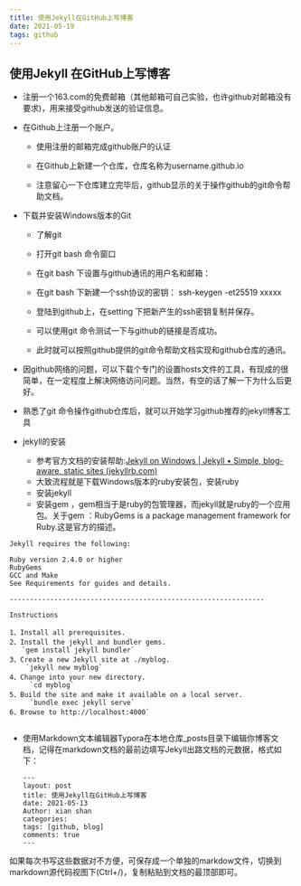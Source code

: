 ```yaml
---
title: 使用Jekyll在GitHub上写博客
date: 2021-05-19
tags: github
---
```



## 使用Jekyll 在GitHub上写博客



* 注册一个163.com的免费邮箱（其他邮箱可自己实验，也许github对邮箱没有要求)，用来接受github发送的验证信息。

* 在Github上注册一个账户。

  * 使用注册的邮箱完成github账户的认证

  * 在Github上新建一个仓库，仓库名称为username.github.io

  * 注意留心一下仓库建立完毕后，github显示的关于操作github的git命令帮助文档。

    

* 下载并安装Windows版本的Git

  * 了解git

  * 打开git bash 命令窗口

  * 在git bash 下设置与github通讯的用户名和邮箱：

  * 在git bash 下新建一个ssh协议的密钥： ssh-keygen   -et25519   xxxxx

  * 登陆到github上，在setting 下把新产生的ssh密钥复制并保存。

  * 可以使用git 命令测试一下与github的链接是否成功。

  * 此时就可以按照github提供的git命令帮助文档实现和github仓库的通讯。

    

* 因github网络的问题，可以下载个专门的设置hosts文件的工具，有现成的很简单，在一定程度上解决网络访问问题。当然，有空的话了解一下为什么后更好。
* 熟悉了git 命令操作github仓库后，就可以开始学习github推荐的jekyll博客工具
* jekyll的安装
  * 参考官方文档的安装帮助:[Jekyll on Windows | Jekyll • Simple, blog-aware, static sites (jekyllrb.com)](https://jekyllrb.com/docs/installation/windows/)
  * 大致流程就是下载Windows版本的ruby安装包，安装ruby
  * 安装jekyll
  * 安装gem  ，gem相当于是ruby的包管理器，而jekyll就是ruby的一个应用包。关于gem ：RubyGems is a package management framework for Ruby.这是官方的描述。

```
Jekyll requires the following:

Ruby version 2.4.0 or higher
RubyGems
GCC and Make
See Requirements for guides and details.

---------------------------------------------------------------

Instructions

1、Install all prerequisites.
2、Install the jekyll and bundler gems.
   `gem install jekyll bundler`
3、Create a new Jekyll site at ./myblog.
    `jekyll new myblog`
4、Change into your new directory.
     `cd myblog`
5、Build the site and make it available on a local server.
     `bundle exec jekyll serve`
6、Browse to http://localhost:4000`


```

* 使用Markdown文本编辑器Typora在本地仓库_posts目录下编辑你博客文档，记得在markdown文档的最前边填写Jekyll出路文档的元数据，格式如下：

  ```
  ---
  layout: post
  title: 使用Jekyll在GitHub上写博客
  date: 2021-05-13
  Author: xian shan 
  categories: 
  tags: [github, blog]
  comments: true
  ---

如果每次书写这些数据对不方便，可保存成一个单独的markdow文件，切换到markdown源代码视图下(Ctrl+/)，复制粘贴到文档的最顶部即可。

